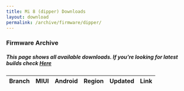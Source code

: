 ```yaml
---
title: Mi 8 (dipper) Downloads
layout: download
permalink: /archive/firmware/dipper/
---
```


### Firmware Archive
##### This page shows all available downloads. If you're looking for latest builds check [Here](/firmware/dipper/)


<div class="table-responsive-md" style="margin-top: 25px;">
<table id="firmware" class="compact table table-striped table-hover table-sm">
    <thead class="thead-dark">
        <tr>
            <th>Branch</th>
            <th>MIUI</th>
            <th>Android</th>
            <th>Region</th>
            <th>Updated</th>
            <th>Link</th>
        </tr>
    </thead>
    <script>loadFirmwareDownloads('dipper', 'full')</script>
</table>
</div>
